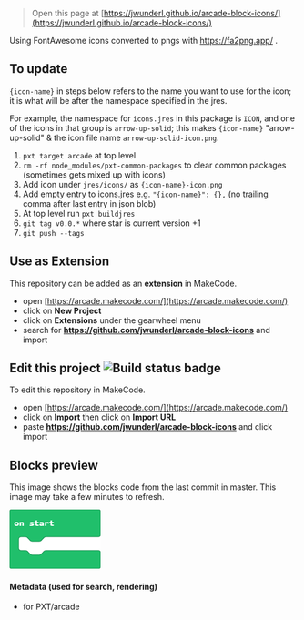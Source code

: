
> Open this page at [https://jwunderl.github.io/arcade-block-icons/](https://jwunderl.github.io/arcade-block-icons/)


Using FontAwesome icons converted to pngs with https://fa2png.app/ .


## To update

`{icon-name}` in steps below refers to the name you want to use for the icon; it is what will be after the namespace specified in the jres.

For example, the namespace for `icons.jres` in this package is `ICON`, and one of the icons in that group is `arrow-up-solid`; this makes `{icon-name}` "arrow-up-solid" & the icon file name `arrow-up-solid-icon.png`.

1. `pxt target arcade` at top level
2. `rm -rf node_modules/pxt-common-packages` to clear common packages (sometimes gets mixed up with icons)
3. Add icon under `jres/icons/` as `{icon-name}-icon.png`
4. Add empty entry to icons.jres e.g. `"{icon-name}": {},` (no trailing comma after last entry in json blob)
5. At top level run `pxt buildjres`
6. `git tag v0.0.*` where star is current version +1
7. `git push --tags`

## Use as Extension

This repository can be added as an **extension** in MakeCode.

* open [https://arcade.makecode.com/](https://arcade.makecode.com/)
* click on **New Project**
* click on **Extensions** under the gearwheel menu
* search for **https://github.com/jwunderl/arcade-block-icons** and import

## Edit this project ![Build status badge](https://github.com/jwunderl/arcade-block-icons/workflows/MakeCode/badge.svg)

To edit this repository in MakeCode.

* open [https://arcade.makecode.com/](https://arcade.makecode.com/)
* click on **Import** then click on **Import URL**
* paste **https://github.com/jwunderl/arcade-block-icons** and click import

## Blocks preview

This image shows the blocks code from the last commit in master.
This image may take a few minutes to refresh.

![A rendered view of the blocks](https://github.com/jwunderl/arcade-block-icons/raw/master/.github/makecode/blocks.png)
#### Metadata (used for search, rendering)

* for PXT/arcade
<script src="https://makecode.com/gh-pages-embed.js"></script><script>makeCodeRender("{{ site.makecode.home_url }}", "{{ site.github.owner_name }}/{{ site.github.repository_name }}");</script>
